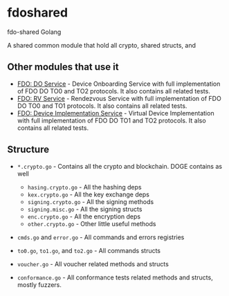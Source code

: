 # fdoshared
fdo-shared Golang

A shared common module that hold all crypto, shared structs, and 

## Other modules that use it
- [FDO: DO Service](https://github.com/WebauthnWorks/fdo-do) - Device Onboarding Service with full implementation of FDO DO TO0 and TO2 protocols. It also contains all related tests.
- [FDO: RV Service](https://github.com/WebauthnWorks/fdo-rv) - Rendezvous Service with full implementation of FDO DO TO0 and TO1 protocols. It also contains all related tests.
- [FDO: Device Implementation Service](https://github.com/WebauthnWorks/fdo-device-implementation) - Virtual Device Implementation with full implementation of FDO DO TO1 and TO2 protocols. It also contains all related tests.


## Structure


- `*.crypto.go` - Contains all the crypto and blockchain. DOGE contains as well
    - `hasing.crypto.go` - All the hashing deps
    - `kex.crypto.go` - All the key exchange deps
    - `signing.crypto.go` - All the signing methods 
    - `signing.misc.go` - All the signing structs 
    - `enc.crypto.go` - All the encryption deps
    - `other.crypto.go` - Other little useful methods


- `cmds.go` and `error.go` - All commands and errors registries
- `to0.go`, `to1.go`, and `to2.go` - All commands structs
- `voucher.go` - All voucher related methods and structs

- `conformance.go` - All conformance tests related methods and structs, mostly fuzzers.
